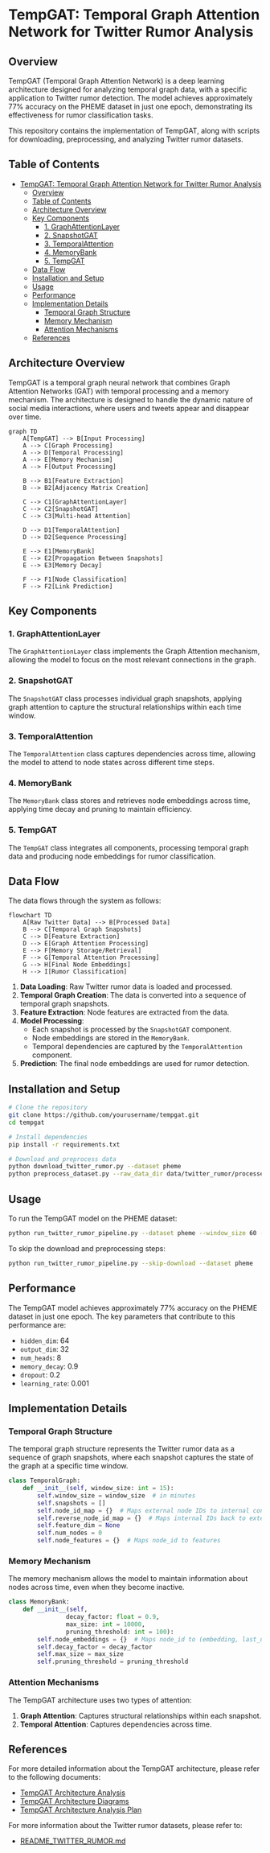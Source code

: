 # TempGAT: Temporal Graph Attention Network for Twitter Rumor Analysis

## Overview

TempGAT (Temporal Graph Attention Network) is a deep learning architecture designed for analyzing temporal graph data, with a specific application to Twitter rumor detection. The model achieves approximately 77% accuracy on the PHEME dataset in just one epoch, demonstrating its effectiveness for rumor classification tasks.

This repository contains the implementation of TempGAT, along with scripts for downloading, preprocessing, and analyzing Twitter rumor datasets.

## Table of Contents

- [TempGAT: Temporal Graph Attention Network for Twitter Rumor Analysis](#tempgat-temporal-graph-attention-network-for-twitter-rumor-analysis)
  - [Overview](#overview)
  - [Table of Contents](#table-of-contents)
  - [Architecture Overview](#architecture-overview)
  - [Key Components](#key-components)
    - [1. GraphAttentionLayer](#1-graphattentionlayer)
    - [2. SnapshotGAT](#2-snapshotgat)
    - [3. TemporalAttention](#3-temporalattention)
    - [4. MemoryBank](#4-memorybank)
    - [5. TempGAT](#5-tempgat)
  - [Data Flow](#data-flow)
  - [Installation and Setup](#installation-and-setup)
  - [Usage](#usage)
  - [Performance](#performance)
  - [Implementation Details](#implementation-details)
    - [Temporal Graph Structure](#temporal-graph-structure)
    - [Memory Mechanism](#memory-mechanism)
    - [Attention Mechanisms](#attention-mechanisms)
  - [References](#references)

## Architecture Overview

TempGAT is a temporal graph neural network that combines Graph Attention Networks (GAT) with temporal processing and a memory mechanism. The architecture is designed to handle the dynamic nature of social media interactions, where users and tweets appear and disappear over time.

```mermaid
graph TD
    A[TempGAT] --> B[Input Processing]
    A --> C[Graph Processing]
    A --> D[Temporal Processing]
    A --> E[Memory Mechanism]
    A --> F[Output Processing]
    
    B --> B1[Feature Extraction]
    B --> B2[Adjacency Matrix Creation]
    
    C --> C1[GraphAttentionLayer]
    C --> C2[SnapshotGAT]
    C --> C3[Multi-head Attention]
    
    D --> D1[TemporalAttention]
    D --> D2[Sequence Processing]
    
    E --> E1[MemoryBank]
    E --> E2[Propagation Between Snapshots]
    E --> E3[Memory Decay]
    
    F --> F1[Node Classification]
    F --> F2[Link Prediction]
```

## Key Components

### 1. GraphAttentionLayer

The `GraphAttentionLayer` class implements the Graph Attention mechanism, allowing the model to focus on the most relevant connections in the graph.

### 2. SnapshotGAT

The `SnapshotGAT` class processes individual graph snapshots, applying graph attention to capture the structural relationships within each time window.

### 3. TemporalAttention

The `TemporalAttention` class captures dependencies across time, allowing the model to attend to node states across different time steps.

### 4. MemoryBank

The `MemoryBank` class stores and retrieves node embeddings across time, applying time decay and pruning to maintain efficiency.

### 5. TempGAT

The `TempGAT` class integrates all components, processing temporal graph data and producing node embeddings for rumor classification.

## Data Flow

The data flows through the system as follows:

```mermaid
flowchart TD
    A[Raw Twitter Data] --> B[Processed Data]
    B --> C[Temporal Graph Snapshots]
    C --> D[Feature Extraction]
    D --> E[Graph Attention Processing]
    E --> F[Memory Storage/Retrieval]
    F --> G[Temporal Attention Processing]
    G --> H[Final Node Embeddings]
    H --> I[Rumor Classification]
```

1. **Data Loading**: Raw Twitter rumor data is loaded and processed.
2. **Temporal Graph Creation**: The data is converted into a sequence of temporal graph snapshots.
3. **Feature Extraction**: Node features are extracted from the data.
4. **Model Processing**:
   - Each snapshot is processed by the `SnapshotGAT` component.
   - Node embeddings are stored in the `MemoryBank`.
   - Temporal dependencies are captured by the `TemporalAttention` component.
5. **Prediction**: The final node embeddings are used for rumor detection.

## Installation and Setup

```bash
# Clone the repository
git clone https://github.com/yourusername/tempgat.git
cd tempgat

# Install dependencies
pip install -r requirements.txt

# Download and preprocess data
python download_twitter_rumor.py --dataset pheme
python preprocess_dataset.py --raw_data_dir data/twitter_rumor/processed --processed_data_dir data/twitter_rumor/processed --window_size 60
```

## Usage

To run the TempGAT model on the PHEME dataset:

```bash
python run_twitter_rumor_pipeline.py --dataset pheme --window_size 60 --num_epochs 4
```

To skip the download and preprocessing steps:

```bash
python run_twitter_rumor_pipeline.py --skip-download --dataset pheme
```

## Performance

The TempGAT model achieves approximately 77% accuracy on the PHEME dataset in just one epoch. The key parameters that contribute to this performance are:

- `hidden_dim`: 64
- `output_dim`: 32
- `num_heads`: 8
- `memory_decay`: 0.9
- `dropout`: 0.2
- `learning_rate`: 0.001

## Implementation Details

### Temporal Graph Structure

The temporal graph structure represents the Twitter rumor data as a sequence of graph snapshots, where each snapshot captures the state of the graph at a specific time window.

```python
class TemporalGraph:
    def __init__(self, window_size: int = 15):
        self.window_size = window_size  # in minutes
        self.snapshots = []
        self.node_id_map = {}  # Maps external node IDs to internal consecutive IDs
        self.reverse_node_id_map = {}  # Maps internal IDs back to external IDs
        self.feature_dim = None
        self.num_nodes = 0
        self.node_features = {}  # Maps node_id to features
```

### Memory Mechanism

The memory mechanism allows the model to maintain information about nodes across time, even when they become inactive.

```python
class MemoryBank:
    def __init__(self, 
                decay_factor: float = 0.9, 
                max_size: int = 10000,
                pruning_threshold: int = 100):
        self.node_embeddings = {}  # Maps node_id to (embedding, last_updated, access_count)
        self.decay_factor = decay_factor
        self.max_size = max_size
        self.pruning_threshold = pruning_threshold
```

### Attention Mechanisms

The TempGAT architecture uses two types of attention:

1. **Graph Attention**: Captures structural relationships within each snapshot.
2. **Temporal Attention**: Captures dependencies across time.

## References

For more detailed information about the TempGAT architecture, please refer to the following documents:

- [TempGAT Architecture Analysis](TempGAT_Architecture_Analysis.md)
- [TempGAT Architecture Diagrams](TempGAT_Architecture_Diagrams.md)
- [TempGAT Architecture Analysis Plan](TempGAT_Architecture_Analysis_Plan.md)

For more information about the Twitter rumor datasets, please refer to:

- [README_TWITTER_RUMOR.md](README_TWITTER_RUMOR.md)
